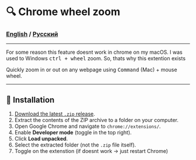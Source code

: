 # 🔍 Chrome wheel zoom
### [English](https://github.com/kulshav/chrome-zoom/blob/main/README.md) / [Русский](https://github.com/kulshav/chrome-zoom/blob/main/README_ru.md)
---
For some reason this feature doesnt work in chrome on my macOS. I was used to Windows <kbd>ctrl + wheel</kbd> zoom. So, thats why this extention exists

Quickly zoom in or out on any webpage using <kbd>Command</kbd> (Mac) + mouse wheel.

---


## 🚀 Installation

1. [Download the latest `.zip` release](https://github.com/kulshav/chrome-zoom/archive/refs/tags/1.0.0.zip).
2. Extract the contents of the ZIP archive to a folder on your computer.
3. Open Google Chrome and navigate to `chrome://extensions/`.
4. Enable **Developer mode** (toggle in the top right).
5. Click **Load unpacked**.
6. Select the extracted folder (not the `.zip` file itself).
7. Toggle on the extenstion (if doesnt work -> just restart Chrome)

